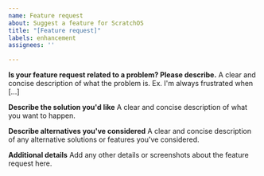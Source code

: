 ```yaml
---
name: Feature request
about: Suggest a feature for ScratchOS
title: "[Feature request]"
labels: enhancement
assignees: ''

---
```


**Is your feature request related to a problem? Please describe.**
A clear and concise description of what the problem is. Ex. I'm always frustrated when [...]





**Describe the solution you'd like**
A clear and concise description of what you want to happen.




**Describe alternatives you've considered**
A clear and concise description of any alternative solutions or features you've considered.





**Additional details**
Add any other details or screenshots about the feature request here.
